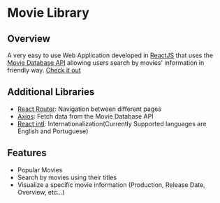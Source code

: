 # Movie Library

## Overview

A very easy to use Web Application developed in [ReactJS](https://reactjs.org/) that uses the [Movie Database API](https://www.themoviedb.org/) allowing users search by movies' information in friendly way. [Check it out](https://c0llinn.github.io/)

## Additional Libraries

* [React Router](https://reacttraining.com/react-router/web/guides/quick-start): Navigation between different pages
* [Axios](https://github.com/axios/axios): Fetch data from the Movie Database API
* [React intl](https://github.com/formatjs/react-intl): Internationalization(Currently Supported languages are English and Portuguese)

## Features

* Popular Movies
* Search by movies using their titles
* Visualize a specific movie information (Production, Release Date, Overview, etc…)
